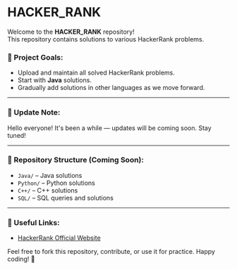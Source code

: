 






# HACKER_RANK

Welcome to the **HACKER_RANK** repository!  
This repository contains solutions to various HackerRank problems.  

### 📌 Project Goals:
- Upload and maintain all solved HackerRank problems.
- Start with **Java** solutions.
- Gradually add solutions in other languages as we move forward.

---

### 📢 Update Note:
Hello everyone! It's been a while — updates will be coming soon. Stay tuned!

---

### 📁 Repository Structure (Coming Soon):
- `Java/` – Java solutions
- `Python/` – Python solutions
- `C++/` – C++ solutions
- `SQL/` – SQL queries and solutions

---

### 🔗 Useful Links:
- [HackerRank Official Website](https://www.hackerrank.com/)

Feel free to fork this repository, contribute, or use it for practice. Happy coding! 🚀
